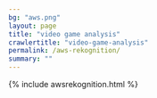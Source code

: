 ```yaml
---
bg: "aws.png"
layout: page
title: "video game analysis"
crawlertitle: "video-game-analysis"
permalink: /aws-rekognition/
summary: ""
---
```


{% include awsrekognition.html %}
